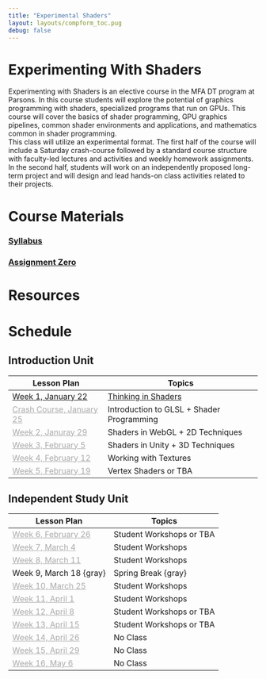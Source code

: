 ```yaml
---
title: "Experimental Shaders"
layout: layouts/compform_toc.pug
debug: false
---
```


# Experimenting With Shaders

<div class="row">
<div class="col-6 col-md-6 overview top">
Experimenting with Shaders is an elective course in the MFA DT program at Parsons. In this course students will explore the potential of graphics programming with shaders, specialized programs that run on GPUs. This course will cover the basics of shader programming, GPU graphics pipelines, common shader environments and applications, and mathematics common in shader programming. 
</div>

<div class="col-6 col-md-6 overview top">
This class will utilize an experimental format. The first half of the course will include a Saturday crash-course followed by a standard course structure with faculty-led lectures and activities and weekly homework assignments. In the second half, students will work on an independently proposed long-term project and will design and lead hands-on class activities related to their projects.
</div>
</div>

# Course Materials

### [Syllabus](syllabus.html)
### [Assignment Zero](assignment_0.html)

# Resources

# Schedule

## Introduction Unit

| Lesson Plan                             | Topics                                      |
| --------------------------------------- | ------------------------------------------- |
| [Week 1, January 22](lesson_plans.html) | [Thinking in Shaders](thinking_in_shaders/) |
| [Crash Course, January 25](#)           | Introduction to GLSL + Shader Programming   |
| [Week 2, Januray 29](#)                 | Shaders in WebGL + 2D Techniques            |
| [Week 3, February 5](#)                 | Shaders in Unity + 3D Techniques            |
| [Week 4, February 12](#)                | Working with Textures                       |
| [Week 5, February 19](#)                | Vertex Shaders or TBA                       |

## Independent Study Unit

| Lesson Plan              | Topics                   |
| ------------------------ | ------------------------ |
| [Week 6, February 26](#) | Student Workshops or TBA |
| [Week 7, March 4](#)     | Student Workshops        |
| [Week 8, March 11](#)    | Student Workshops        |
| Week 9, March 18 {gray}  | Spring Break {gray}      |
| [Week 10, March 25](#)   | Student Workshops        |
| [Week 11, April 1](#)    | Student Workshops        |
| [Week 12, April 8](#)    | Student Workshops or TBA |
| [Week 13, April 15](#)   | Student Workshops or TBA |
| [Week 14, April 26](#)   | No Class                 |
| [Week 15, April 29](#)   | No Class                 |
| [Week 16, May 6](#)      | No Class                 |




<style>
.top {
    /* padding: 0; */
    font-size: 14px;
}

/* td {
    width: 50%;
} */

.table thead th, .table td, .table tr{
    padding-left: 0;
    border: none;
}

.table th:first-child {
    width: 45%;
}

.table thead th 
{
    font-family: "Miriam Libre";
    font-weight: bold;
    font-size: 10px;

}

.comp-form-toc .table a {
    border-bottom: none; 
    color: #04B;
}

.comp-form-toc .table a[href^="#"], .gray, a[href^="#"] {
    border-bottom: none; 
    color: #AAA;
}


element.style {
    
}